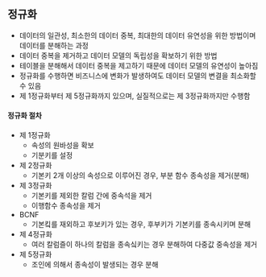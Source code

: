 ## 정규화

- 데이터의 일관성, 최소한의 데이터 중복, 최대한의 데이터 유연성을 위한 방법이며 데이터를 분해하는 과정
- 데이터 중복을 제거하고 데이터 모델의 독립성을  확보하기 위한 방법
- 테이블을 분해해서 데이터 중복을 제고하기 때문에 데이터 모델의 유연성이 높아짐
- 정규화를 수행하면 비즈니스에 변화가 발생하여도 데이터 모델의 변결을 최소화할 수 있음
- 제 1정규화부터 제 5정규화까지 있으며, 실질적으로는 제 3정규화까지만 수행함

#### 정규화 절차

- 제 1정규화
    - 속성의 원바성을 확보
    - 기분키를 설정
- 제 2정규화
    - 기본키 2개 이상의 속성으로 이루어진 경우, 부분 함수 종속성을 제거(분해)
- 제 3정규화
    - 기본키를 제외한 칼럼 간에 중속석을 제거
    - 이행함수 종속성을 제거
- BCNF
    - 기본킼를 재외하고 후보키가 있는 경우, 후부키가 기본키를 종속시키며 분해
- 제 4정규화
    - 여러 칼럼즐이 하나의 칼럼을 종속싴키는 경우 분해하여 다중값 중속성을 제거
- 제 5정규화
    - 조인에 의해서 종속성이 발생되는 경우 분해

